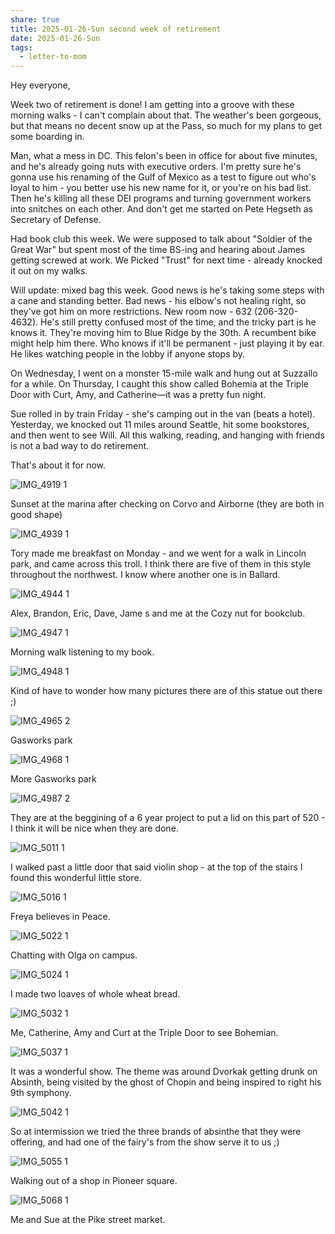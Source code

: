 ```yaml
---
share: true
title: 2025-01-26-Sun second week of retirement
date: 2025-01-26-Sun
tags:
  - letter-to-mom
---
```


Hey everyone,

Week two of retirement is done! I am getting into a groove with these morning walks - I can't complain about that. The weather's been gorgeous, but that means no decent snow up at the Pass, so much for my plans to get some boarding in.

Man, what a mess in DC. This felon's been in office for about five minutes, and he's already going nuts with executive orders. I'm pretty sure he's gonna use his renaming of the Gulf of Mexico as a test to figure out who's loyal to him - you better use his new name for it, or you're on his bad list. Then he's killing all these DEI programs and turning government workers into snitches on each other. And don't get me started on Pete Hegseth as Secretary of Defense.

Had book club this week. We were supposed to talk about "Soldier of the Great War" but spent most of the time BS-ing and hearing about James getting screwed at work. We Picked "Trust" for next time - already knocked it out on my walks.

Will update: mixed bag this week. Good news is he's taking some steps with a cane and standing better. Bad news - his elbow's not healing right, so they've got him on more restrictions. New room now - 632 (206-320-4632). He's still pretty confused most of the time, and the tricky part is he knows it. They're moving him to Blue Ridge by the 30th. A recumbent bike might help him there. Who knows if it'll be permanent - just playing it by ear. He likes watching people in the lobby if anyone stops by.

On Wednesday, I went on a monster 15-mile walk and hung out at Suzzallo for a while. On Thursday, I caught this show called Bohemia at the Triple Door with Curt, Amy, and Catherine—it was a pretty fun night.

Sue rolled in by train Friday - she's camping out in the van (beats a hotel). Yesterday, we knocked out 11 miles around Seattle, hit some bookstores, and then went to see Will. All this walking, reading, and hanging with friends is not a bad way to do retirement.

That's about it for now.

![IMG_4919 1](../attachments/IMG_4919%201.png)

Sunset at the marina after checking on Corvo and Airborne (they are both in good shape)

![IMG_4939 1](../attachments/IMG_4939%201.png)

Tory made me breakfast on Monday - and we went for a walk in Lincoln park, and came across this troll.   I think there are five of them in this style throughout the northwest.  I know where another one is in Ballard.

![IMG_4944 1](../attachments/IMG_4944%201.png)

Alex, Brandon, Eric, Dave, Jame s and me at the Cozy nut for bookclub.

![IMG_4947 1](../attachments/IMG_4947%201.png)

Morning walk listening to my book.

![IMG_4948 1](../attachments/IMG_4948%201.png)

Kind of have to wonder how many pictures there are of this statue out there ;) 

![IMG_4965 2](../attachments/IMG_4965%202.png)

Gasworks park

![IMG_4968 1](../attachments/IMG_4968%201.png)

More Gasworks park

![IMG_4987 2](../attachments/IMG_4987%202.png)

They are at the beggining of a 6 year project to put a lid on this part of 520 - I think it will be nice when they are done.

![IMG_5011 1](../attachments/IMG_5011%201.png)

I walked past a little door that said violin shop - at the top of the stairs I found this wonderful little store.

![IMG_5016 1](../attachments/IMG_5016%201.png)

Freya believes in Peace.

![IMG_5022 1](../attachments/IMG_5022%201.png)

Chatting with Olga on campus.

![IMG_5024 1](../attachments/IMG_5024%201.png)

I made two loaves of whole wheat bread.

![IMG_5032 1](../attachments/IMG_5032%201.png)

Me, Catherine, Amy and Curt at the Triple Door to see Bohemian.

![IMG_5037 1](../attachments/IMG_5037%201.png)

It was a wonderful show.  The theme was around Dvorkak getting drunk on Absinth, being visited by the ghost of Chopin and being inspired to right his 9th symphony.

![IMG_5042 1](../attachments/IMG_5042%201.png)

So at intermission we tried the three brands of absinthe that they were offering, and had one of the fairy's from the show serve it to us ;) 

![IMG_5055 1](../attachments/IMG_5055%201.png)

Walking out of a shop in Pioneer square.

![IMG_5068 1](../attachments/IMG_5068%201.png)

Me and Sue at the Pike street market.